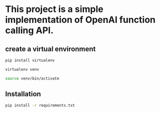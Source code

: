 # This project is a simple implementation of OpenAI function calling API.

## create a virtual environment
```bash
pip install virtualenv
```
```bash
virtualenv venv
```
```bash
source venv/bin/activate
```


## Installation
```bash
pip install -r requirements.txt
```

